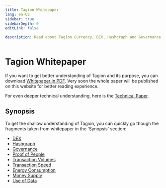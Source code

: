 ```yaml
---
title: Tagion Whitepaper
lang: en-US
sidebar: true
sidebarDepth: 0
editLink: false

description: Read about Tagion Currency, DEX, Hashgraph and Governance. Tagion is a decentralized monetary system with basic banking services built-in. We aim to create an infrastructure to unify cryptocurrencies into one interconnected system.
---
```


# Tagion Whitepaper

If you want to get better understanding of Tagion and its purpose, you can download [Whitepaper in PDF](/tagionwhitepaper.pdf). Very soon the whole paper will be published on this website for better reading experience.


For even deeper technical understanding, here is the [Technical Paper](/tagiontechpaper.pdf).


## Synopsis

To get the shallow understanding of Tagion, you can quickly go though the fragments taken from whitepaper in the 'Synopsis' section:

- [DEX](/whitepaper/synopsis/dex.md)
- [Hashgraph](/whitepaper/synopsis/consensus.md)
- [Governance](/whitepaper/synopsis/governance.md)
- [Proof of People](/whitepaper/synopsis/proof-of-people.md)
- [Transaction Volumes](/whitepaper/synopsis/transaction-volumes.md)
- [Transaction Speed](/whitepaper/synopsis/transaction-speed.md)
- [Energy Consumption](/whitepaper/synopsis/energy-consumption.md)
- [Money Supply](/whitepaper/synopsis/money-supply.md)
- [Use of Data](/whitepaper/synopsis/use-of-data.md)

